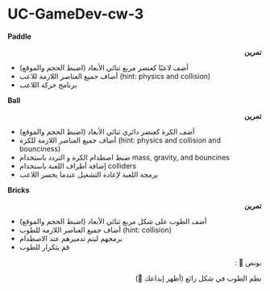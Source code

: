 # UC-GameDev-cw-3

**Paddle**

<p dir="rtl">
<strong>تمرين</strong></p>




* أضف لاعبًا كعنصر مربع ثنائي الأبعاد (اضبط الحجم والموقع)
* أضاف جميع العناصر اللازمة للاعب (hint: physics and collision)
* برنامج حركة اللاعب

**Ball**

<p dir="rtl">
<strong>تمرين</strong></p>




* أضف الكرة كعنصر دائري ثنائي الأبعاد (اضبط الحجم والموقع)
* أضاف جميع العناصر اللازمة للكرة  (hint: physics and collision and bounciness)
* ضبط اصطدام الكرة و التردد باستخدام mass, gravity, and bouncines
* إضافة أطراف اللعبة باستخدام colliders 
* برمجة اللعبة لإعادة التشغيل عندما يخسر اللاعب

**Bricks**

<p dir="rtl">
<strong>تمرين</strong></p>




* أضف الطوب على شكل مربع ثنائي الأبعاد (اضبط الحجم والموقع)
* أضاف جميع العناصر اللازمة للطوب  (hint: collision)
* برمجهم ليتم تدميرهم عند الاصطدام
* قم بتكرار للطوب

<p dir="rtl">
بونص 🌟 :</p>


<p dir="rtl">
نظم الطوب في شكل رائع  (أظهر إبداعك 👀)</p>

